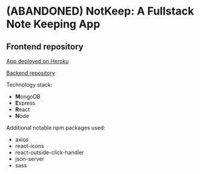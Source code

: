 # (ABANDONED) NotKeep: A Fullstack Note Keeping App

## Frontend repository

[App deployed on Heroku](https://nameless-brushlands-77063.herokuapp.com/)

[Backend repository](https://github.com/scrof90/notkeep-backend)

Technology stack:
- **M**ongoDB
- **E**xpress
- **R**eact
- **N**ode

Additional notable npm packages used:
- axios
- react-icons
- react-outside-click-handler
- json-server
- sass
